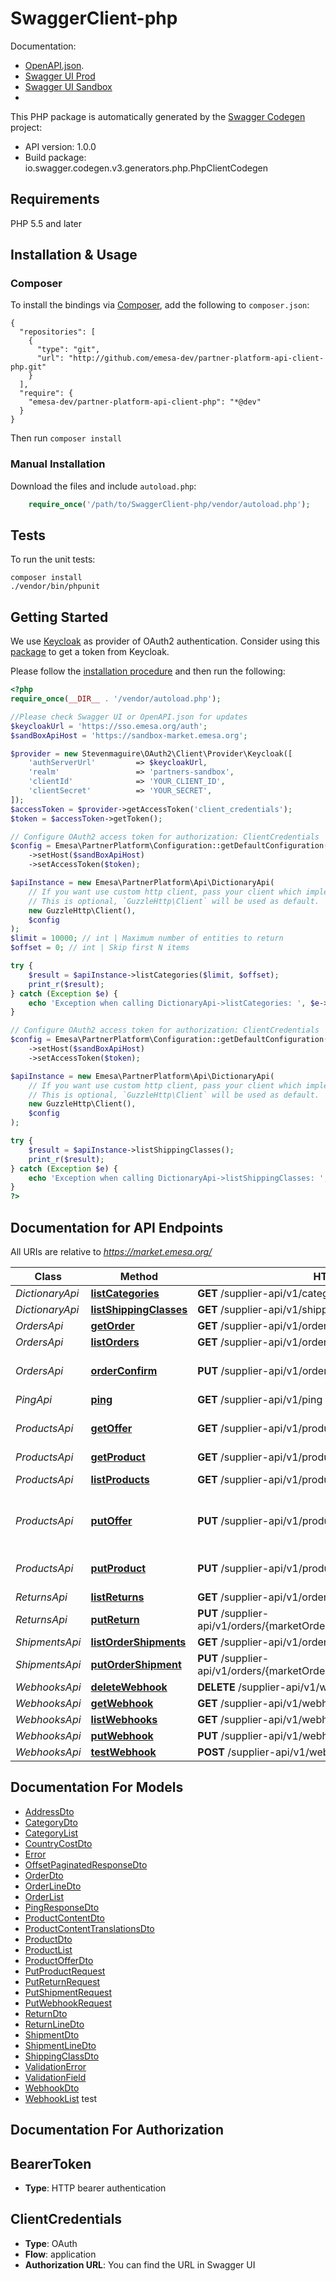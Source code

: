# SwaggerClient-php

Documentation:<br>
- [OpenAPI.json](https://market.emesa.org/supplier-api/v1/doc.json).
- [Swagger UI Prod](https://market.emesa.org/supplier-api/v1/ui.html)
- [Swagger UI Sandbox](https://sandbox-market.emesa.org/supplier-api/v1/ui.html)
-
This PHP package is automatically generated by the [Swagger Codegen](https://github.com/swagger-api/swagger-codegen) project:

- API version: 1.0.0
- Build package: io.swagger.codegen.v3.generators.php.PhpClientCodegen

## Requirements

PHP 5.5 and later

## Installation & Usage
### Composer

To install the bindings via [Composer](http://getcomposer.org/), add the following to `composer.json`:

```
{
  "repositories": [
    {
      "type": "git",
      "url": "http://github.com/emesa-dev/partner-platform-api-client-php.git"
    }
  ],
  "require": {
    "emesa-dev/partner-platform-api-client-php": "*@dev"
  }
}
```

Then run `composer install`

### Manual Installation

Download the files and include `autoload.php`:

```php
    require_once('/path/to/SwaggerClient-php/vendor/autoload.php');
```

## Tests

To run the unit tests:

```
composer install
./vendor/bin/phpunit
```

## Getting Started

We use [Keycloak](https://www.keycloak.org/) as provider of OAuth2 authentication.
Consider using this [package](https://github.com/stevenmaguire/oauth2-keycloak) to get a token from Keycloak.

Please follow the [installation procedure](#installation--usage) and then run the following:

```php
<?php
require_once(__DIR__ . '/vendor/autoload.php');

//Please check Swagger UI or OpenAPI.json for updates
$keycloakUrl = 'https://sso.emesa.org/auth';
$sandBoxApiHost = 'https://sandbox-market.emesa.org';

$provider = new Stevenmaguire\OAuth2\Client\Provider\Keycloak([
    'authServerUrl'         => $keycloakUrl,
    'realm'                 => 'partners-sandbox',
    'clientId'              => 'YOUR_CLIENT_ID',
    'clientSecret'          => 'YOUR_SECRET',
]);
$accessToken = $provider->getAccessToken('client_credentials');
$token = $accessToken->getToken();

// Configure OAuth2 access token for authorization: ClientCredentials
$config = Emesa\PartnerPlatform\Configuration::getDefaultConfiguration()
    ->setHost($sandBoxApiHost)
    ->setAccessToken($token);

$apiInstance = new Emesa\PartnerPlatform\Api\DictionaryApi(
    // If you want use custom http client, pass your client which implements `GuzzleHttp\ClientInterface`.
    // This is optional, `GuzzleHttp\Client` will be used as default.
    new GuzzleHttp\Client(),
    $config
);
$limit = 10000; // int | Maximum number of entities to return
$offset = 0; // int | Skip first N items

try {
    $result = $apiInstance->listCategories($limit, $offset);
    print_r($result);
} catch (Exception $e) {
    echo 'Exception when calling DictionaryApi->listCategories: ', $e->getMessage(), PHP_EOL;
}

// Configure OAuth2 access token for authorization: ClientCredentials
$config = Emesa\PartnerPlatform\Configuration::getDefaultConfiguration()
    ->setHost($sandBoxApiHost)
    ->setAccessToken($token);

$apiInstance = new Emesa\PartnerPlatform\Api\DictionaryApi(
    // If you want use custom http client, pass your client which implements `GuzzleHttp\ClientInterface`.
    // This is optional, `GuzzleHttp\Client` will be used as default.
    new GuzzleHttp\Client(),
    $config
);

try {
    $result = $apiInstance->listShippingClasses();
    print_r($result);
} catch (Exception $e) {
    echo 'Exception when calling DictionaryApi->listShippingClasses: ', $e->getMessage(), PHP_EOL;
}
?>
```

## Documentation for API Endpoints

All URIs are relative to *https://market.emesa.org/*

Class | Method | HTTP request | Description
------------ | ------------- | ------------- | -------------
*DictionaryApi* | [**listCategories**](docs/Api/DictionaryApi.md#listcategories) | **GET** /supplier-api/v1/categories |
*DictionaryApi* | [**listShippingClasses**](docs/Api/DictionaryApi.md#listshippingclasses) | **GET** /supplier-api/v1/shipping-classes |
*OrdersApi* | [**getOrder**](docs/Api/OrdersApi.md#getorder) | **GET** /supplier-api/v1/orders/{marketOrderId} | Get order
*OrdersApi* | [**listOrders**](docs/Api/OrdersApi.md#listorders) | **GET** /supplier-api/v1/orders | List orders
*OrdersApi* | [**orderConfirm**](docs/Api/OrdersApi.md#orderconfirm) | **PUT** /supplier-api/v1/orders/{marketOrderId}/state/confirmed | Confirm order received
*PingApi* | [**ping**](docs/Api/PingApi.md#ping) | **GET** /supplier-api/v1/ping |
*ProductsApi* | [**getOffer**](docs/Api/ProductsApi.md#getoffer) | **GET** /supplier-api/v1/products/{supplierProductId}/offer | Get current offer for a product
*ProductsApi* | [**getProduct**](docs/Api/ProductsApi.md#getproduct) | **GET** /supplier-api/v1/products/{supplierProductId} | Get product
*ProductsApi* | [**listProducts**](docs/Api/ProductsApi.md#listproducts) | **GET** /supplier-api/v1/products | List products
*ProductsApi* | [**putOffer**](docs/Api/ProductsApi.md#putoffer) | **PUT** /supplier-api/v1/products/{supplierProductId}/offer | Create or update an offer on a product
*ProductsApi* | [**putProduct**](docs/Api/ProductsApi.md#putproduct) | **PUT** /supplier-api/v1/products/{supplierProductId} | Create or update product
*ReturnsApi* | [**listReturns**](docs/Api/ReturnsApi.md#listreturns) | **GET** /supplier-api/v1/orders/{marketOrderId}/returns |
*ReturnsApi* | [**putReturn**](docs/Api/ReturnsApi.md#putreturn) | **PUT** /supplier-api/v1/orders/{marketOrderId}/returns/{supplierReturnId} |
*ShipmentsApi* | [**listOrderShipments**](docs/Api/ShipmentsApi.md#listordershipments) | **GET** /supplier-api/v1/orders/{marketOrderId}/shipments |
*ShipmentsApi* | [**putOrderShipment**](docs/Api/ShipmentsApi.md#putordershipment) | **PUT** /supplier-api/v1/orders/{marketOrderId}/shipments/{supplierShipmentId} |
*WebhooksApi* | [**deleteWebhook**](docs/Api/WebhooksApi.md#deletewebhook) | **DELETE** /supplier-api/v1/webhooks/{supplierWebhookId} |
*WebhooksApi* | [**getWebhook**](docs/Api/WebhooksApi.md#getwebhook) | **GET** /supplier-api/v1/webhooks/{supplierWebhookId} |
*WebhooksApi* | [**listWebhooks**](docs/Api/WebhooksApi.md#listwebhooks) | **GET** /supplier-api/v1/webhooks |
*WebhooksApi* | [**putWebhook**](docs/Api/WebhooksApi.md#putwebhook) | **PUT** /supplier-api/v1/webhooks/{supplierWebhookId} |
*WebhooksApi* | [**testWebhook**](docs/Api/WebhooksApi.md#testwebhook) | **POST** /supplier-api/v1/webhooks/{supplierWebhookId}/test |

## Documentation For Models

 - [AddressDto](docs/Model/AddressDto.md)
 - [CategoryDto](docs/Model/CategoryDto.md)
 - [CategoryList](docs/Model/CategoryList.md)
 - [CountryCostDto](docs/Model/CountryCostDto.md)
 - [Error](docs/Model/Error.md)
 - [OffsetPaginatedResponseDto](docs/Model/OffsetPaginatedResponseDto.md)
 - [OrderDto](docs/Model/OrderDto.md)
 - [OrderLineDto](docs/Model/OrderLineDto.md)
 - [OrderList](docs/Model/OrderList.md)
 - [PingResponseDto](docs/Model/PingResponseDto.md)
 - [ProductContentDto](docs/Model/ProductContentDto.md)
 - [ProductContentTranslationsDto](docs/Model/ProductContentTranslationsDto.md)
 - [ProductDto](docs/Model/ProductDto.md)
 - [ProductList](docs/Model/ProductList.md)
 - [ProductOfferDto](docs/Model/ProductOfferDto.md)
 - [PutProductRequest](docs/Model/PutProductRequest.md)
 - [PutReturnRequest](docs/Model/PutReturnRequest.md)
 - [PutShipmentRequest](docs/Model/PutShipmentRequest.md)
 - [PutWebhookRequest](docs/Model/PutWebhookRequest.md)
 - [ReturnDto](docs/Model/ReturnDto.md)
 - [ReturnLineDto](docs/Model/ReturnLineDto.md)
 - [ShipmentDto](docs/Model/ShipmentDto.md)
 - [ShipmentLineDto](docs/Model/ShipmentLineDto.md)
 - [ShippingClassDto](docs/Model/ShippingClassDto.md)
 - [ValidationError](docs/Model/ValidationError.md)
 - [ValidationField](docs/Model/ValidationField.md)
 - [WebhookDto](docs/Model/WebhookDto.md)
 - [WebhookList](docs/Model/WebhookList.md)
test
## Documentation For Authorization


## BearerToken

- **Type**: HTTP bearer authentication

## ClientCredentials

- **Type**: OAuth
- **Flow**: application
- **Authorization URL**: You can find the URL in Swagger UI
